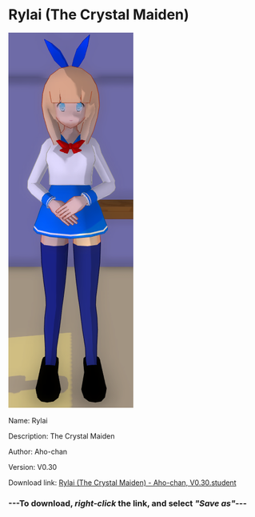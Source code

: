 # Rylai (The Crystal Maiden)

<img src = "https://raw.githubusercontent.com/Arbiter1223/Daigaku-Gurashi-Custom-Students/master/Students/Files/Rylai%20(The%20Crystal%20Maiden).png">

Name: Rylai

Description: The Crystal Maiden

Author: Aho-chan

Version: V0.30

Download link: <a href="https://raw.githubusercontent.com/Arbiter1223/Daigaku-Gurashi-Custom-Students/master/Students/Files/Rylai%20(The%20Crystal%20Maiden)%20-%20Aho-chan%2C%20V0.30.student">Rylai (The Crystal Maiden) - Aho-chan, V0.30.student</a>

### ---**To download, _right-click_ the link, and select _"Save as"_**---
